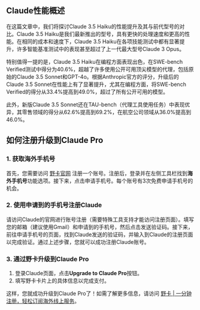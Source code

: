 ## Claude性能概述

在这篇文章中，我们将探讨Claude 3.5 Haiku的性能提升及其与前代型号的对比。Claude 3.5 Haiku是我们最新推出的型号，具有更快的处理速度和更高的性能。在相同的成本和速度下，Claude 3.5 Haiku在各项技能测试中都有显著提升，许多智能基准测试中的表现甚至超过了上一代最大型号Claude 3 Opus。

特别值得一提的是，Claude 3.5 Haiku在编程方面表现出色，在SWE-bench Verified测试中得分为40.6%，超越了许多使用公开可用顶尖模型的代理，包括原始的Claude 3.5 Sonnet和GPT-4o。根据Anthropic官方的评分，升级后的Claude 3.5 Sonnet在性能上有了显著提升，尤其在编程方面，将SWE-bench Verified的得分从33.4%提高到49.0%，超过了所有公开可用的模型。

此外，新版Claude 3.5 Sonnet还在TAU-bench（代理工具使用任务）中表现优异，其零售领域的得分从62.6%提高到69.2%，在航空公司领域从36.0%提高到46.0%。

## 如何注册升级到Claude Pro

### 1. 获取海外手机号

首先，您需要访问 [野卡官网](https://bit.ly/bewildcard) 注册一个账号。注册后，登录并在左侧工具栏找到**海外手机号**功能选项。接下来，点击申请手机号。每个账号有3次免费申请手机号的机会。

### 2. 使用申请到的手机号注册Claude

请访问Claude的官网进行账号注册（需要特殊工具支持才能访问注册页面）。填写您的邮箱（建议使用Gmail）和申请到的手机号，然后点击发送验证码。接下来，前往申请手机号的页面，找到Claude发送的验证码，并输入到Claude的注册页面以完成验证。通过上述步骤，您就可以成功注册Claude账号。

### 3. 通过野卡升级到Claude Pro

1. 登录Claude页面，点击**Upgrade to Claude Pro**按钮。
2. 填写野卡卡片上的具体信息以完成支付。

这样，您就成功升级到Claude Pro了！如需了解更多信息，请访问 [野卡 | 一分钟注册，轻松订阅海外线上服务](https://bit.ly/bewildcard)。